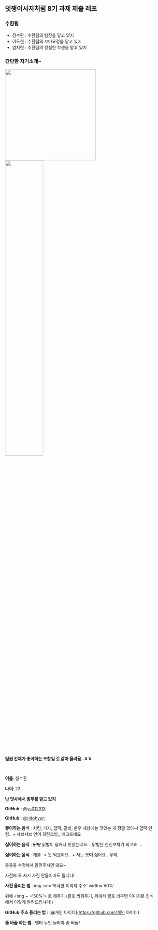 ## 멋쟁이사자처럼 8기 과제 제출 레포

### 수환팀

* 정수환 : 수환팀의 팀장을 맡고 있지
* 이도현 : 수환팀의 꼬마요정을 맡고 있지
* 염지현 : 수환팀의 성실한 학생을 맡고 있지

### 간단한 자기소개~

<img width="300" src='https://avatars0.githubusercontent.com/u/18108336?s=460&u=b5420c1707804780e788621bdc705c5b36c884ba&v=4'>

<img width="50%" src='https://img.insight.co.kr/static/2019/08/31/700/75xt0mr4f7z1l3f9k713.jpg'>

**팀원 전체가 좋아하는 조합일 것 같아 올려욤..ㅎㅎ**

&nbsp;

**이름**: 정수환

**나이**: 23

**난 멋사에서 총무를 맡고 있지**

**GitHub** : [@ys012313](https://github.com/ys012313)

**GitHub** : [@ridohyun](https://github.com/ridohyun)

**좋아하는 음식** : 치킨, 피자, 엽떡, 갈비, 한우 세상에는 맛있는 게 정말 많아~! 엽떡 인정.. + 샤브샤브 연어 회전초밥,, 배고프네요

**싫어하는 음식** : ~~닭발~~ 닭발이 을매나 맛있는데요... 닭발은 한신포차가 최고죠....

**싫어하는 음식** : 개불 -> 못 먹겠어요.. + 저는 **오이** 싫어요.. 우웩..

등등등 수정해서 올려주시면 돼요~

사진에 꼭 자기 사진 안들어가도 됩니다!

**사진 올리는 법** : img src='복사한 이미지 주소' width='50%'

위에 <img ~ ='50%'> 로 해주기 (괄호 씌워주기, 위에서 괄호 씌우면 이미지로 인식해서 이렇게 알려드립니다!) 

**GitHub 주소 올리는 법** : [@개인 아이디](https://github.com/개인 아이디)

**줄 바꿈 하는 법** : 엔터 두번 눌러야 줄 바뀜!


